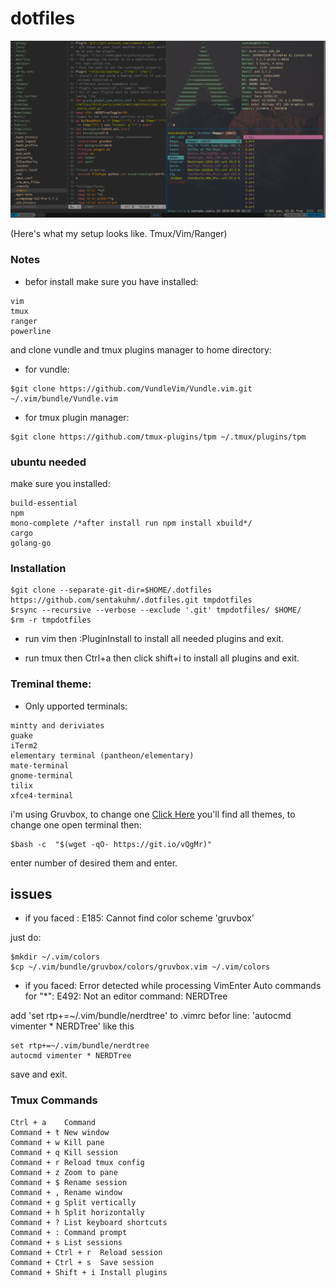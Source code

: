 dotfiles
===================
![screenshot](https://github.com/madaramost/.dotfiles/blob/master/Screenshot.png)

(Here's what my setup looks like. Tmux/Vim/Ranger)

### Notes
* befor install make sure you have installed:
```
vim
tmux
ranger
powerline
```

and clone vundle and tmux plugins manager to home directory:
+ for vundle:
```
$git clone https://github.com/VundleVim/Vundle.vim.git ~/.vim/bundle/Vundle.vim
```

+ for tmux plugin manager:
```
$git clone https://github.com/tmux-plugins/tpm ~/.tmux/plugins/tpm
```

### ubuntu needed

make sure you installed:
```
build-essential
npm
mono-complete /*after install run npm install xbuild*/
cargo
golang-go
```
### Installation

```
$git clone --separate-git-dir=$HOME/.dotfiles https://github.com/sentakuhm/.dotfiles.git tmpdotfiles
$rsync --recursive --verbose --exclude '.git' tmpdotfiles/ $HOME/
$rm -r tmpdotfiles
```
* run vim then :PluginInstall to install all needed plugins and exit.

* run tmux then Ctrl+a then click shift+i to install all plugins and exit. 

### Treminal theme:
+ Only upported terminals:
```
mintty and deriviates
guake
iTerm2
elementary terminal (pantheon/elementary)
mate-terminal
gnome-terminal
tilix
xfce4-terminal
```
i'm using Gruvbox, to change one [Click Here](https://mayccoll.github.io/Gogh/)
you'll find all themes, to change one open terminal then:
```
$bash -c  "$(wget -qO- https://git.io/vQgMr)"
```
enter number of desired them and enter.

## issues

+ if you faced : E185: Cannot find color scheme 'gruvbox'

just do:
```
$mkdir ~/.vim/colors
$cp ~/.vim/bundle/gruvbox/colors/gruvbox.vim ~/.vim/colors
```

+ if you faced: 
Error detected while processing VimEnter Auto commands for "*":
E492: Not an editor command: NERDTree

add 'set rtp+=~/.vim/bundle/nerdtree' to .vimrc befor line: 'autocmd vimenter * NERDTree' like this
```
set rtp+=~/.vim/bundle/nerdtree
autocmd vimenter * NERDTree
```
save and exit.

### Tmux Commands
```
Ctrl + a	Command
Command + t	New window
Command + w	Kill pane
Command + q	Kill session
Command + r	Reload tmux config
Command + z	Zoom to pane
Command + $	Rename session
Command + ,	Rename window
Command + g	Split vertically
Command + h	Split horizontally
Command + ?	List keyboard shortcuts
Command + :	Command prompt
Command + s	List sessions
Command + Ctrl + r	Reload session
Command + Ctrl + s	Save session
Command + Shift + i	Install plugins
```
